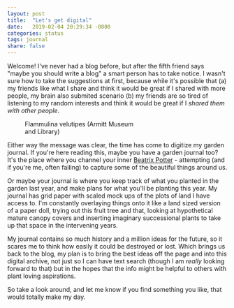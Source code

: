 ```yaml
---
layout: post
title:  "Let's get digital"
date:   2019-02-04 20:29:34 -0800
categories: status
tags: journal
share: false
---
```

Welcome! I've never had a blog before, but after the fifth friend says "maybe you should write a blog" a smart person has to take notice. I wasn't sure how to take the suggestions at first, because while it's possible that (a) my friends like what I share and think it would be great if I shared with more people, my brain also submited scenario (b) my friends are so tired of listening to my random interests and think it would be great if I _shared them with other people_.

<figure style="width: 250px" class="align-right">
  <img src="{{ '/images/beatrixpotter_fungi4.jpg' | absolute_url }}" alt="">
  <figcaption>Flammulina velutipes (Armitt Museum and Library)</figcaption>
</figure> 

Either way the message was clear, the time has come to digitize my garden journal. If you're here reading this, maybe you have a garden journal too? It's the place where you channel your inner [Beatrix Potter](https://www.brainpickings.org/2015/07/28/beatrix-potter-a-life-in-nature-botany-mycology-fungi/
) - attempting (and if you're me, often failing) to capture some of the beautiful things around us.


Or maybe your journal is where you keep track of what you planted in the garden last year, and make plans for what you'll be planting this year. My journal has grid paper with scaled mock ups of the plots of land I have access to. I'm constantly overlaying things onto it like a land sized version of a paper doll, trying out this fruit tree and that, looking at hypothetical mature canopy covers and inserting imaginary successional plants to take up that space in the intervening years.

My journal contains so much history and a million ideas for the future, so it scares me to think how easily it could be destroyed or lost. Which brings us back to the blog, my plan is to bring the best ideas off the page and into this digital archive, not just so I can have text search (though I am *really* looking forward to that) but in the hopes that the info might be helpful to others with plant loving aspirations.

So take a look around, and let me know if you find something you like, that would totally make my day.